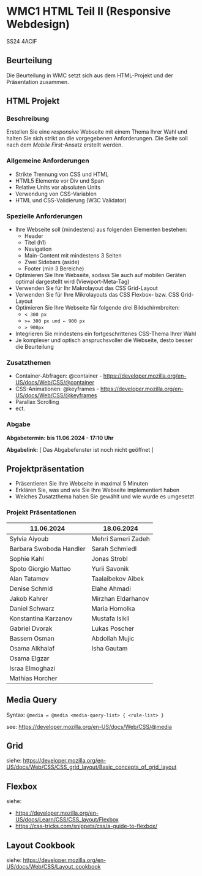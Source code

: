 # WMC1 HTML Teil II (Responsive Webdesign)

SS24 4ACIF

## Beurteilung

Die Beurteilung in WMC setzt sich aus dem HTML-Projekt und der Präsentation zusammen.

## HTML Projekt

### Beschreibung

Erstellen Sie eine *responsive* Webseite mit einem Thema Ihrer Wahl und halten Sie sich strikt an die vorgegebenen Anforderungen. Die Seite soll nach dem _Mobile First_-Ansatz erstellt werden.

### Allgemeine Anforderungen

- Strikte Trennung von CSS und HTML
- HTML5 Elemente vor Div und Span
- Relative Units vor absoluten Units
- Verwendung von CSS-Variablen
- HTML und CSS-Validierung (W3C Validator)


### Spezielle Anforderungen

- Ihre Webseite soll (mindestens) aus folgenden Elementen bestehen:
  - Header
  - Titel (h1)
  - Navigation
  - Main-Content mit mindestens 3 Seiten
  - Zwei Sidebars (aside)
  - Footer (min 3 Bereiche)
- Optimieren Sie Ihre Webseite, sodass Sie auch auf mobilen Geräten optimal dargestellt wird (Viewport-Meta-Tag)
- Verwenden Sie für Ihr Makrolayout das CSS Grid-Layout 
- Verwenden Sie für Ihre Mikrolayouts das CSS Flexbox- bzw. CSS Grid-Layout
- Optimieren Sie Ihre Webseite für folgende drei Bildschirmbreiten:
  - `< 300 px`
  - `>= 300 px und ⇐ 900 px`
  - `> 900px`
- Integrieren Sie mindestens ein fortgeschrittenes CSS-Thema Ihrer Wahl
- Je komplexer und optisch anspruchsvoller die Webseite, desto besser die Beurteilung




### Zusatzthemen

- Container-Abfragen: @container - https://developer.mozilla.org/en-US/docs/Web/CSS/@container
- CSS-Animationen: @keyframes - https://developer.mozilla.org/en-US/docs/Web/CSS/@keyframes
- Parallax Scrolling
- ect.


### Abgabe
**Abgabetermin: bis 11.06.2024 - 17:10 Uhr**

**Abgabelink:** [ Das Abgabefenster ist noch nicht geöffnet ]




## Projektpräsentation

- Präsentieren Sie Ihre Webseite in maximal 5 Minuten
- Erklären Sie, was und wie Sie Ihre Webseite implementiert haben 
- Welches Zusatzthema haben Sie gewählt und wie wurde es umgesetzt

### Projekt Präsentationen

| 11.06.2024              | 18.06.2024         |
|-------------------------|--------------------|
| Sylvia Aiyoub           | Mehri Sameri Zadeh |
| Barbara Swoboda Handler | Sarah Schmiedl     |
| Sophie Kahl             | Jonas Strobl       |
| Spoto Giorgio Matteo    | Yurii Savonik      |
| Alan Tatamov            | Taalaibekov Aibek  |
| Denise Schmid           | Elahe Ahmadi       |
| Jakob Kahrer            | Mirzhan Eldarhanov |
| Daniel Schwarz          | Maria Homolka      |
| Konstantina Karzanov    | Mustafa Isikli     |
| Gabriel Dvorak          | Lukas Poscher      |
| Bassem Osman            | Abdollah Mujic     |
| Osama Alkhalaf          | Isha Gautam        |
| Osama Elgzar            |                    |
| Israa Elmoghazi         |                    |
| Mathias Horcher         |                    |


## Media Query

Syntax:
```@media = @media <media-query-list> { <rule-list> } ```

see: https://developer.mozilla.org/en-US/docs/Web/CSS/@media


## Grid

siehe: https://developer.mozilla.org/en-US/docs/Web/CSS/CSS_grid_layout/Basic_concepts_of_grid_layout


## Flexbox

siehe: 
- https://developer.mozilla.org/en-US/docs/Learn/CSS/CSS_layout/Flexbox
- https://css-tricks.com/snippets/css/a-guide-to-flexbox/

## Layout Cookbook

siehe: https://developer.mozilla.org/en-US/docs/Web/CSS/Layout_cookbook

